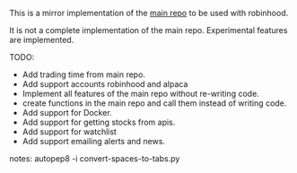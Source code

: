 
This is a mirror implementation of the [main repo](https://github.com/steveman1123/multiStonk) to be used with robinhood. 

It is not a complete implementation of the main repo. Experimental features are implemented.


TODO:
- Add trading time from main repo.
- Add support accounts robinhood and alpaca
- Implement all features of the main repo without re-writing code.
- create functions in the main repo and call them instead of writing code.
- Add support for Docker.
- Add support for getting stocks from apis.
- Add support for watchlist
- Add support emailing alerts and news.



notes:
autopep8 -i convert-spaces-to-tabs.py
